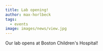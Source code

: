```yaml
---
title: Lab opening!
author: max-horlbeck
tags:
  - events
image: images/news/view.jpg
---
```


Our lab opens at Boston Children's Hospital!